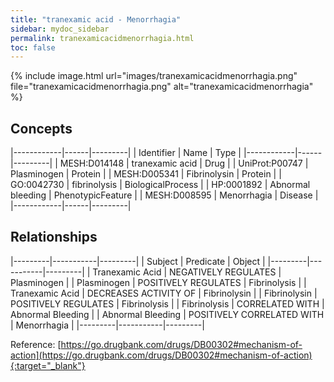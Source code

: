 ```yaml
---
title: "tranexamic acid - Menorrhagia"
sidebar: mydoc_sidebar
permalink: tranexamicacidmenorrhagia.html
toc: false 
---
```


{% include image.html url="images/tranexamicacidmenorrhagia.png" file="tranexamicacidmenorrhagia.png" alt="tranexamicacidmenorrhagia" %}

## Concepts

|------------|------|---------|
| Identifier | Name | Type    |
|------------|------|---------|
| MESH:D014148 | tranexamic acid | Drug |
| UniProt:P00747 | Plasminogen | Protein |
| MESH:D005341 | Fibrinolysin | Protein |
| GO:0042730 | fibrinolysis | BiologicalProcess |
| HP:0001892 | Abnormal bleeding | PhenotypicFeature |
| MESH:D008595 | Menorrhagia | Disease |
|------------|------|---------|

## Relationships

|---------|-----------|---------|
| Subject | Predicate | Object  |
|---------|-----------|---------|
| Tranexamic Acid | NEGATIVELY REGULATES | Plasminogen |
| Plasminogen | POSITIVELY REGULATES | Fibrinolysis |
| Tranexamic Acid | DECREASES ACTIVITY OF | Fibrinolysin |
| Fibrinolysin | POSITIVELY REGULATES | Fibrinolysis |
| Fibrinolysis | CORRELATED WITH | Abnormal Bleeding |
| Abnormal Bleeding | POSITIVELY CORRELATED WITH | Menorrhagia |
|---------|-----------|---------|

Reference: [https://go.drugbank.com/drugs/DB00302#mechanism-of-action](https://go.drugbank.com/drugs/DB00302#mechanism-of-action){:target="_blank"}